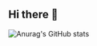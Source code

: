 ## Hi there 👋
![Anurag's GitHub stats](https://github-readme-stats.vercel.app/api?username=shayan-jaf&show_icons=true&theme=dark)


